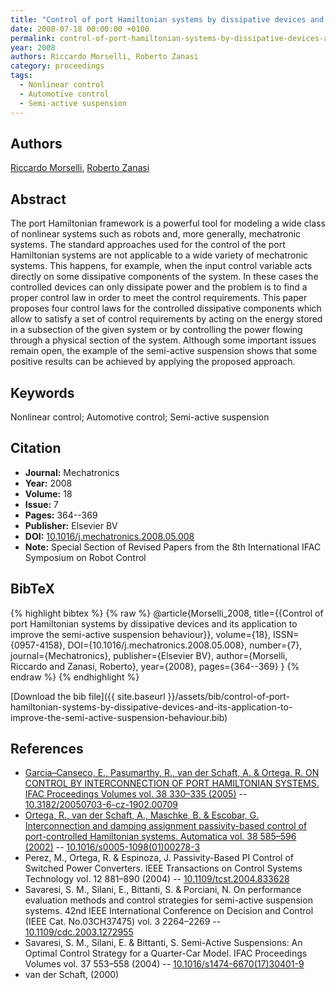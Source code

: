 ```yaml
---
title: "Control of port Hamiltonian systems by dissipative devices and its application to improve the semi-active suspension behaviour"
date: 2008-07-18 00:00:00 +0100
permalink: control-of-port-hamiltonian-systems-by-dissipative-devices-and-its-application-to-improve-the-semi-active-suspension-behaviour
year: 2008
authors: Riccardo Morselli, Roberto Zanasi
category: proceedings
tags:
  - Nonlinear control
  - Automotive control
  - Semi-active suspension
---
```

 
## Authors
[Riccardo Morselli](authors/riccardo-morselli), [Roberto Zanasi](authors/roberto-zanasi)
 
## Abstract
The port Hamiltonian framework is a powerful tool for modeling a wide class of nonlinear systems such as robots and, more generally, mechatronic systems. The standard approaches used for the control of the port Hamiltonian systems are not applicable to a wide variety of mechatronic systems. This happens, for example, when the input control variable acts directly on some dissipative components of the system. In these cases the controlled devices can only dissipate power and the problem is to find a proper control law in order to meet the control requirements. This paper proposes four control laws for the controlled dissipative components which allow to satisfy a set of control requirements by acting on the energy stored in a subsection of the given system or by controlling the power flowing through a physical section of the system. Although some important issues remain open, the example of the semi-active suspension shows that some positive results can be achieved by applying the proposed approach.
 
## Keywords
Nonlinear control; Automotive control; Semi-active suspension
 
## Citation
- **Journal:** Mechatronics
- **Year:** 2008
- **Volume:** 18
- **Issue:** 7
- **Pages:** 364--369
- **Publisher:** Elsevier BV
- **DOI:** [10.1016/j.mechatronics.2008.05.008](https://doi.org/10.1016/j.mechatronics.2008.05.008)
- **Note:** Special Section of Revised Papers from the 8th International IFAC Symposium on Robot Control
 
## BibTeX
{% highlight bibtex %}
{% raw %}
@article{Morselli_2008,
  title={{Control of port Hamiltonian systems by dissipative devices and its application to improve the semi-active suspension behaviour}},
  volume={18},
  ISSN={0957-4158},
  DOI={10.1016/j.mechatronics.2008.05.008},
  number={7},
  journal={Mechatronics},
  publisher={Elsevier BV},
  author={Morselli, Riccardo and Zanasi, Roberto},
  year={2008},
  pages={364--369}
}
{% endraw %}
{% endhighlight %}
 
[Download the bib file]({{ site.baseurl }}/assets/bib/control-of-port-hamiltonian-systems-by-dissipative-devices-and-its-application-to-improve-the-semi-active-suspension-behaviour.bib)
 
## References
- [Garcia–Canseco, E., Pasumarthy, R., van der Schaft, A. & Ortega, R. ON CONTROL BY INTERCONNECTION OF PORT HAMILTONIAN SYSTEMS. IFAC Proceedings Volumes vol. 38 330–335 (2005)](on-control-by-interconnection-of-port-hamiltonian-systems) -- [10.3182/20050703-6-cz-1902.00709](https://doi.org/10.3182/20050703-6-cz-1902.00709)
- [Ortega, R., van der Schaft, A., Maschke, B. & Escobar, G. Interconnection and damping assignment passivity-based control of port-controlled Hamiltonian systems. Automatica vol. 38 585–596 (2002)](interconnection-and-damping-assignment-passivity-based-control-of-port-controlled-hamiltonian-systems) -- [10.1016/s0005-1098(01)00278-3](https://doi.org/10.1016/s0005-1098(01)00278-3)
- Perez, M., Ortega, R. & Espinoza, J. Passivity-Based PI Control of Switched Power Converters. IEEE Transactions on Control Systems Technology vol. 12 881–890 (2004) -- [10.1109/tcst.2004.833628](https://doi.org/10.1109/tcst.2004.833628)
- Savaresi, S. M., Silani, E., Bittanti, S. & Porciani, N. On performance evaluation methods and control strategies for semi-active suspension systems. 42nd IEEE International Conference on Decision and Control (IEEE Cat. No.03CH37475) vol. 3 2264–2269 -- [10.1109/cdc.2003.1272955](https://doi.org/10.1109/cdc.2003.1272955)
- Savaresi, S. M., Silani, E. & Bittanti, S. Semi-Active Suspensions: An Optimal Control Strategy for a Quarter-Car Model. IFAC Proceedings Volumes vol. 37 553–558 (2004) -- [10.1016/s1474-6670(17)30401-9](https://doi.org/10.1016/s1474-6670(17)30401-9)
- van der Schaft, (2000)

